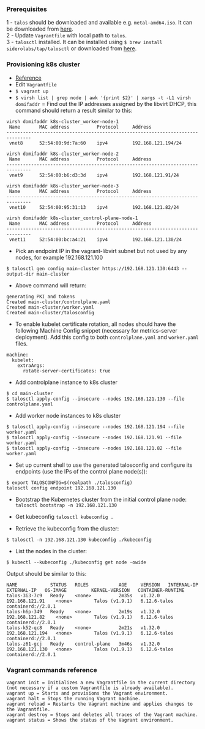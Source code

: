 ### Prerequisites
1 - `talos` should be downloaded and available e.g. `metal-amd64.iso`. It can be downloaded from [here](https://github.com/siderolabs/talos/releases/tag/v1.9.1).  
2 - Update `Vagrantfile` with local path to `talos`.  
3 - `talosctl` installed. It can be installed using `$ brew install siderolabs/tap/talosctl` or downloaded from [here](https://github.com/siderolabs/talos/releases/tag/v1.9.1).  

### Provisioning k8s cluster
- [Reference](https://www.talos.dev/v1.9/talos-guides/install/virtualized-platforms/vagrant-libvirt/)
- Edit `Vagrantfile`  
- `$ vagrant up` 
- `$ virsh list | grep node | awk '{print $2}' | xargs -t -L1 virsh domifaddr` = Find out the IP addresses assigned by the libvirt DHCP, this command should return a result similar to this:
```
virsh domifaddr k8s-cluster_worker-node-1
 Name       MAC address          Protocol     Address
-------------------------------------------------------------------------------
 vnet8      52:54:00:9d:7a:60    ipv4         192.168.121.194/24

virsh domifaddr k8s-cluster_worker-node-2
 Name       MAC address          Protocol     Address
-------------------------------------------------------------------------------
 vnet9      52:54:00:b6:d3:3d    ipv4         192.168.121.91/24

virsh domifaddr k8s-cluster_worker-node-3
 Name       MAC address          Protocol     Address
-------------------------------------------------------------------------------
 vnet10     52:54:00:95:31:13    ipv4         192.168.121.82/24

virsh domifaddr k8s-cluster_control-plane-node-1
 Name       MAC address          Protocol     Address
-------------------------------------------------------------------------------
 vnet11     52:54:00:bc:a4:21    ipv4         192.168.121.130/24

```
- Pick an endpoint IP in the vagrant-libvirt subnet but not used by any nodes, for example 192.168.121.100
```
$ talosctl gen config main-cluster https://192.168.121.130:6443 --output-dir main-cluster
``` 
- Above command will return:
```
generating PKI and tokens
Created main-cluster/controlplane.yaml
Created main-cluster/worker.yaml
Created main-cluster/talosconfig
```
- To enable kubelet certificate rotation, all nodes should have the following Machine Config snippet (necessary for metrics-server deployment). Add this config to both `controlplane.yaml` and `worker.yaml` files.
```
machine:
  kubelet:
    extraArgs:
      rotate-server-certificates: true
```
- Add controlplane instance to k8s cluster
```
$ cd main-cluster
$ talosctl apply-config --insecure --nodes 192.168.121.130 --file controlplane.yaml
```
- Add worker node instances to k8s cluster
```
$ talosctl apply-config --insecure --nodes 192.168.121.194 --file worker.yaml
$ talosctl apply-config --insecure --nodes 192.168.121.91 --file worker.yaml
$ talosctl apply-config --insecure --nodes 192.168.121.82 --file worker.yaml
```
- Set up current shell to use the generated talosconfig and configure its endpoints (use the IPs of the control plane node(s)):
```
$ export TALOSCONFIG=$(realpath ./talosconfig)
talosctl config endpoint 192.168.121.130
```
- Bootstrap the Kubernetes cluster from the initial control plane node: `talosctl bootstrap -n 192.168.121.130`
- Get kubeconfig `talosctl kubeconfig .`

- Retrieve the kubeconfig from the cluster:
```
$ talosctl -n 192.168.121.130 kubeconfig ./kubeconfig
```
- List the nodes in the cluster:
```
$ kubectl --kubeconfig ./kubeconfig get node -owide
```
Output should be similar to this:
```
NAME            STATUS   ROLES           AGE     VERSION   INTERNAL-IP       EXTERNAL-IP   OS-IMAGE         KERNEL-VERSION   CONTAINER-RUNTIME
talos-3i3-7c9   Ready    <none>          2m35s   v1.32.0   192.168.121.91    <none>        Talos (v1.9.1)   6.12.6-talos     containerd://2.0.1
talos-h6p-349   Ready    <none>          2m19s   v1.32.0   192.168.121.82    <none>        Talos (v1.9.1)   6.12.6-talos     containerd://2.0.1
talos-k52-qc8   Ready    <none>          2m21s   v1.32.0   192.168.121.194   <none>        Talos (v1.9.1)   6.12.6-talos     containerd://2.0.1
talos-z61-gcj   Ready    control-plane   3m46s   v1.32.0   192.168.121.130   <none>        Talos (v1.9.1)   6.12.6-talos     containerd://2.0.1
```
### Vagrant commands reference
```
vagrant init = Initializes a new Vagrantfile in the current directory (not necessary if a custom Vagrantfile is already available).
vagrant up = Starts and provisions the Vagrant environment.
vagrant halt = Stops the running Vagrant machine.
vagrant reload = Restarts the Vagrant machine and applies changes to the Vagrantfile.
vagrant destroy = Stops and deletes all traces of the Vagrant machine.
vagrant status = Shows the status of the Vagrant environment.
```
